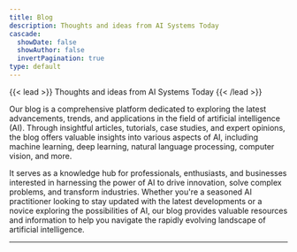 ```yaml
---
title: Blog
description: Thoughts and ideas from AI Systems Today
cascade:
  showDate: false
  showAuthor: false
  invertPagination: true
type: default
---
```


{{< lead >}}
Thoughts and ideas from AI Systems Today
{{< /lead >}}

<!-- **Blowfish user?** To add your guide to this list, [check the template](/guides/template/). -->




Our blog is a comprehensive platform dedicated to exploring the latest advancements, trends, and applications in the field of artificial intelligence (AI). Through insightful articles, tutorials, case studies, and expert opinions, the blog offers valuable insights into various aspects of AI, including machine learning, deep learning, natural language processing, computer vision, and more.

It serves as a knowledge hub for professionals, enthusiasts, and businesses interested in harnessing the power of AI to drive innovation, solve complex problems, and transform industries. Whether you're a seasoned AI practitioner looking to stay updated with the latest developments or a novice exploring the possibilities of AI, our blog provides valuable resources and information to help you navigate the rapidly evolving landscape of artificial intelligence.

---
